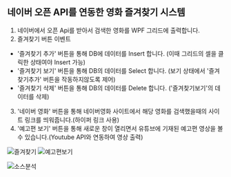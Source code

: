 ## 네이버 오픈 API를 연동한 영화 즐겨찾기 시스템
1. 네이버에서 오픈 Api를 받아서 검색한 영화를 WPF 그리드에 출력합니다.
2. 즐겨찾기 버튼 이벤트
- '즐겨찾기 추가' 버튼을 통해 DB에 데이터를 Insert 합니다. (이때 그리드의 셀을 클릭한 상태여야 Insert 가능)
- '즐겨찾기 보기' 버튼을 통해 DB의 데이터를 Select 합니다. (보기 상태에서 '즐겨찾기추가' 버튼을 작동하지않도록 제어)
- '즐겨찾기 삭제' 버튼을 통해 DB의 데이터를 Delete 합니다. ('즐겨찾기보기'의 데이터를 삭제)
3. '네이버 영화' 버튼을 통해 네이버영화 사이트에서 해당 영화를 검색했을때의 사이트 링크를 띄워줍니다.(하이퍼 링크 사용)
4. '예고편 보기' 버튼을 통해 새로운 창이 열리면서 유튜브에 기재된 예고편 영상을 볼 수 있습니다.(Youtube API와 연동하여 영상 출력)

![즐겨찾기](https://github.com/SeoDongWoo1216/MiniProject_Desktop/blob/main/WPFMiniProject/210401_NaverMovieFinderApp/result_Image/210401_NaverMovieFinderApp_result_001.gif "즐겨찾기 이벤트(인셉션검색으로 시작)")
![예고편보기](https://github.com/SeoDongWoo1216/MiniProject_Desktop/blob/main/WPFMiniProject/210401_NaverMovieFinderApp/result_Image/210401_NaverMovieFinderApp_result_002.gif "예고편(예고편보기 버튼으로 시작)")

![소스분석]()
